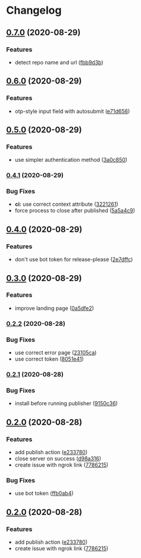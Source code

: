 # Changelog

## [0.7.0](https://www.github.com/mmarchini-oss/npm-otp-publish/compare/v0.6.0...v0.7.0) (2020-08-29)


### Features

* detect repo name and url ([fbb9d3b](https://www.github.com/mmarchini-oss/npm-otp-publish/commit/fbb9d3be6e8c6415a7ae588009c8fa6011ec0f44))

## [0.6.0](https://www.github.com/mmarchini-oss/npm-otp-publish/compare/v0.5.0...v0.6.0) (2020-08-29)


### Features

* otp-style input field with autosubmit ([e71d656](https://www.github.com/mmarchini-oss/npm-otp-publish/commit/e71d656c51cd78d11b569440a325e48411053522))

## [0.5.0](https://www.github.com/mmarchini-oss/npm-otp-publish/compare/v0.4.1...v0.5.0) (2020-08-29)


### Features

* use simpler authentication method ([3a0c850](https://www.github.com/mmarchini-oss/npm-otp-publish/commit/3a0c850f73d95eea13ceebef3855900efd207b49))

### [0.4.1](https://www.github.com/mmarchini-oss/npm-otp-publish/compare/v0.4.0...v0.4.1) (2020-08-29)


### Bug Fixes

* **ci:** use correct context attribute ([3221261](https://www.github.com/mmarchini-oss/npm-otp-publish/commit/32212616a0a53f691b3fd453abacc1f5ffa12c12))
* force process to close after published ([5a5a4c9](https://www.github.com/mmarchini-oss/npm-otp-publish/commit/5a5a4c94f8f10bb04d3086319fed1d9ed64f686f))

## [0.4.0](https://www.github.com/mmarchini-oss/npm-otp-publish/compare/v0.3.0...v0.4.0) (2020-08-29)


### Features

* don't use bot token for release-please ([2e7dffc](https://www.github.com/mmarchini-oss/npm-otp-publish/commit/2e7dffc6e8f6868ed0c224bb0145c3b4684d1598))

## [0.3.0](https://www.github.com/mmarchini-oss/npm-otp-publish/compare/v0.2.2...v0.3.0) (2020-08-29)


### Features

* improve landing page ([0a5dfe2](https://www.github.com/mmarchini-oss/npm-otp-publish/commit/0a5dfe207520072ca17fe3acf57d628b82b3d48c))

### [0.2.2](https://www.github.com/mmarchini-oss/npm-otp-publish/compare/v0.2.1...v0.2.2) (2020-08-28)


### Bug Fixes

* use correct error page ([23105ca](https://www.github.com/mmarchini-oss/npm-otp-publish/commit/23105ca1c918c7771d6aa5354db749694898ec99))
* use correct token ([8051e41](https://www.github.com/mmarchini-oss/npm-otp-publish/commit/8051e41d2d70048553cb9784a6b6b983d2dd95fd))

### [0.2.1](https://www.github.com/mmarchini-oss/npm-otp-publish/compare/v0.2.0...v0.2.1) (2020-08-28)


### Bug Fixes

* install before running publisher ([9150c36](https://www.github.com/mmarchini-oss/npm-otp-publish/commit/9150c36702e221019a6c067a82f4193b21b08d4f))

## [0.2.0](https://www.github.com/mmarchini-oss/npm-otp-publish/compare/v0.1.0...v0.2.0) (2020-08-28)


### Features

* add publish action ([e233780](https://www.github.com/mmarchini-oss/npm-otp-publish/commit/e2337804e22b878cab90c3d1c1498e43f16d679f))
* close server on success ([d98a316](https://www.github.com/mmarchini-oss/npm-otp-publish/commit/d98a3161a35e48860fe97a0f8d4fafbd4e4b3328))
* create issue with ngrok link ([7786215](https://www.github.com/mmarchini-oss/npm-otp-publish/commit/77862158087295b72b1ba6aad19e81213c699a73))


### Bug Fixes

* use bot token ([ffb0ab4](https://www.github.com/mmarchini-oss/npm-otp-publish/commit/ffb0ab4d1fd5c05f8f3daac9a968f77280f8f1e3))

## [0.2.0](https://www.github.com/mmarchini-oss/npm-otp-publish/compare/v0.1.0...v0.2.0) (2020-08-28)


### Features

* add publish action ([e233780](https://www.github.com/mmarchini-oss/npm-otp-publish/commit/e2337804e22b878cab90c3d1c1498e43f16d679f))
* create issue with ngrok link ([7786215](https://www.github.com/mmarchini-oss/npm-otp-publish/commit/77862158087295b72b1ba6aad19e81213c699a73))
